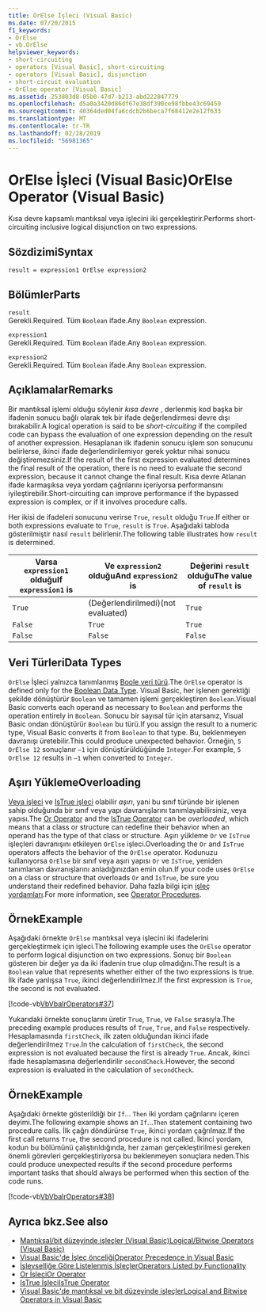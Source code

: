 ```yaml
---
title: OrElse İşleci (Visual Basic)
ms.date: 07/20/2015
f1_keywords:
- OrElse
- vb.OrElse
helpviewer_keywords:
- short-circuiting
- operators [Visual Basic], short-circuiting
- operators [Visual Basic], disjunction
- short-circuit evaluation
- OrElse operator [Visual Basic]
ms.assetid: 253803d8-05b0-47d7-b213-abd222847779
ms.openlocfilehash: d5a0a3420d86df67e38df390ce98fbbe43c69459
ms.sourcegitcommit: 40364ded04fa6cdcb2b6beca7f68412e2e12f633
ms.translationtype: MT
ms.contentlocale: tr-TR
ms.lasthandoff: 02/28/2019
ms.locfileid: "56981365"
---
```

# <a name="orelse-operator-visual-basic"></a><span data-ttu-id="dc295-102">OrElse İşleci (Visual Basic)</span><span class="sxs-lookup"><span data-stu-id="dc295-102">OrElse Operator (Visual Basic)</span></span>
<span data-ttu-id="dc295-103">Kısa devre kapsamlı mantıksal veya işlecini iki gerçekleştirir.</span><span class="sxs-lookup"><span data-stu-id="dc295-103">Performs short-circuiting inclusive logical disjunction on two expressions.</span></span>  
  
## <a name="syntax"></a><span data-ttu-id="dc295-104">Sözdizimi</span><span class="sxs-lookup"><span data-stu-id="dc295-104">Syntax</span></span>  
  
```  
result = expression1 OrElse expression2  
```  
  
## <a name="parts"></a><span data-ttu-id="dc295-105">Bölümler</span><span class="sxs-lookup"><span data-stu-id="dc295-105">Parts</span></span>  
 `result`  
 <span data-ttu-id="dc295-106">Gerekli.</span><span class="sxs-lookup"><span data-stu-id="dc295-106">Required.</span></span> <span data-ttu-id="dc295-107">Tüm `Boolean` ifade.</span><span class="sxs-lookup"><span data-stu-id="dc295-107">Any `Boolean` expression.</span></span>  
  
 `expression1`  
 <span data-ttu-id="dc295-108">Gerekli.</span><span class="sxs-lookup"><span data-stu-id="dc295-108">Required.</span></span> <span data-ttu-id="dc295-109">Tüm `Boolean` ifade.</span><span class="sxs-lookup"><span data-stu-id="dc295-109">Any `Boolean` expression.</span></span>  
  
 `expression2`  
 <span data-ttu-id="dc295-110">Gerekli.</span><span class="sxs-lookup"><span data-stu-id="dc295-110">Required.</span></span> <span data-ttu-id="dc295-111">Tüm `Boolean` ifade.</span><span class="sxs-lookup"><span data-stu-id="dc295-111">Any `Boolean` expression.</span></span>  
  
## <a name="remarks"></a><span data-ttu-id="dc295-112">Açıklamalar</span><span class="sxs-lookup"><span data-stu-id="dc295-112">Remarks</span></span>  
 <span data-ttu-id="dc295-113">Bir mantıksal işlemi olduğu söylenir *kısa devre* , derlenmiş kod başka bir ifadenin sonucu bağlı olarak tek bir ifade değerlendirmesi devre dışı bırakabilir.</span><span class="sxs-lookup"><span data-stu-id="dc295-113">A logical operation is said to be *short-circuiting* if the compiled code can bypass the evaluation of one expression depending on the result of another expression.</span></span> <span data-ttu-id="dc295-114">Hesaplanan ilk ifadenin sonucu işlem son sonucunu belirlerse, ikinci ifade değerlendirilemiyor gerek yoktur nihai sonucu değiştiremezsiniz.</span><span class="sxs-lookup"><span data-stu-id="dc295-114">If the result of the first expression evaluated determines the final result of the operation, there is no need to evaluate the second expression, because it cannot change the final result.</span></span> <span data-ttu-id="dc295-115">Kısa devre Atlanan ifade karmaşıksa veya yordam çağrılarını içeriyorsa performansını iyileştirebilir.</span><span class="sxs-lookup"><span data-stu-id="dc295-115">Short-circuiting can improve performance if the bypassed expression is complex, or if it involves procedure calls.</span></span>  
  
 <span data-ttu-id="dc295-116">Her ikisi de ifadeleri sonucunu verirse `True`, `result` olduğu `True`.</span><span class="sxs-lookup"><span data-stu-id="dc295-116">If either or both expressions evaluate to `True`, `result` is `True`.</span></span> <span data-ttu-id="dc295-117">Aşağıdaki tabloda gösterilmiştir nasıl `result` belirlenir.</span><span class="sxs-lookup"><span data-stu-id="dc295-117">The following table illustrates how `result` is determined.</span></span>  
  
|<span data-ttu-id="dc295-118">Varsa `expression1` olduğu</span><span class="sxs-lookup"><span data-stu-id="dc295-118">If `expression1` is</span></span>|<span data-ttu-id="dc295-119">Ve `expression2` olduğu</span><span class="sxs-lookup"><span data-stu-id="dc295-119">And `expression2` is</span></span>|<span data-ttu-id="dc295-120">Değerini `result` olduğu</span><span class="sxs-lookup"><span data-stu-id="dc295-120">The value of `result` is</span></span>|  
|-------------------------|--------------------------|------------------------------|  
|`True`|<span data-ttu-id="dc295-121">(Değerlendirilmedi)</span><span class="sxs-lookup"><span data-stu-id="dc295-121">(not evaluated)</span></span>|`True`|  
|`False`|`True`|`True`|  
|`False`|`False`|`False`|  
  
## <a name="data-types"></a><span data-ttu-id="dc295-122">Veri Türleri</span><span class="sxs-lookup"><span data-stu-id="dc295-122">Data Types</span></span>  
 <span data-ttu-id="dc295-123">`OrElse` İşleci yalnızca tanımlanmış [Boole veri türü](../../../visual-basic/language-reference/data-types/boolean-data-type.md).</span><span class="sxs-lookup"><span data-stu-id="dc295-123">The `OrElse` operator is defined only for the [Boolean Data Type](../../../visual-basic/language-reference/data-types/boolean-data-type.md).</span></span> <span data-ttu-id="dc295-124">Visual Basic, her işlenen gerektiği şekilde dönüştürür `Boolean` ve tamamen işlemi gerçekleştiren `Boolean`.</span><span class="sxs-lookup"><span data-stu-id="dc295-124">Visual Basic converts each operand as necessary to `Boolean` and performs the operation entirely in `Boolean`.</span></span> <span data-ttu-id="dc295-125">Sonucu bir sayısal tür için atarsanız, Visual Basic ondan dönüştürür `Boolean` bu türü.</span><span class="sxs-lookup"><span data-stu-id="dc295-125">If you assign the result to a numeric type, Visual Basic converts it from `Boolean` to that type.</span></span> <span data-ttu-id="dc295-126">Bu, beklenmeyen davranışı üretebilir.</span><span class="sxs-lookup"><span data-stu-id="dc295-126">This could produce unexpected behavior.</span></span> <span data-ttu-id="dc295-127">Örneğin, `5 OrElse 12` sonuçlanır `–1` için dönüştürüldüğünde `Integer`.</span><span class="sxs-lookup"><span data-stu-id="dc295-127">For example, `5 OrElse 12` results in `–1` when converted to `Integer`.</span></span>  
  
## <a name="overloading"></a><span data-ttu-id="dc295-128">Aşırı Yükleme</span><span class="sxs-lookup"><span data-stu-id="dc295-128">Overloading</span></span>  
 <span data-ttu-id="dc295-129">[Veya işleci](../../../visual-basic/language-reference/operators/or-operator.md) ve [IsTrue işleci](../../../visual-basic/language-reference/operators/istrue-operator.md) olabilir *aşırı*, yani bu sınıf türünde bir işlenen sahip olduğunda bir sınıf veya yapı davranışlarını tanımlayabilirsiniz, veya yapısı.</span><span class="sxs-lookup"><span data-stu-id="dc295-129">The [Or Operator](../../../visual-basic/language-reference/operators/or-operator.md) and the [IsTrue Operator](../../../visual-basic/language-reference/operators/istrue-operator.md) can be *overloaded*, which means that a class or structure can redefine their behavior when an operand has the type of that class or structure.</span></span> <span data-ttu-id="dc295-130">Aşırı yükleme `Or` ve `IsTrue` işleçleri davranışını etkileyen `OrElse` işleci.</span><span class="sxs-lookup"><span data-stu-id="dc295-130">Overloading the `Or` and `IsTrue` operators affects the behavior of the `OrElse` operator.</span></span> <span data-ttu-id="dc295-131">Kodunuzu kullanıyorsa `OrElse` bir sınıf veya aşırı yapısı `Or` ve `IsTrue`, yeniden tanımlanan davranışlarını anladığınızdan emin olun.</span><span class="sxs-lookup"><span data-stu-id="dc295-131">If your code uses `OrElse` on a class or structure that overloads `Or` and `IsTrue`, be sure you understand their redefined behavior.</span></span> <span data-ttu-id="dc295-132">Daha fazla bilgi için [işleç yordamları](../../../visual-basic/programming-guide/language-features/procedures/operator-procedures.md).</span><span class="sxs-lookup"><span data-stu-id="dc295-132">For more information, see [Operator Procedures](../../../visual-basic/programming-guide/language-features/procedures/operator-procedures.md).</span></span>  
  
## <a name="example"></a><span data-ttu-id="dc295-133">Örnek</span><span class="sxs-lookup"><span data-stu-id="dc295-133">Example</span></span>  
 <span data-ttu-id="dc295-134">Aşağıdaki örnekte `OrElse` mantıksal veya işlecini iki ifadelerini gerçekleştirmek için işleci.</span><span class="sxs-lookup"><span data-stu-id="dc295-134">The following example uses the `OrElse` operator to perform logical disjunction on two expressions.</span></span> <span data-ttu-id="dc295-135">Sonuç bir `Boolean` gösteren bir değer ya da iki ifadenin true olup olmadığını.</span><span class="sxs-lookup"><span data-stu-id="dc295-135">The result is a `Boolean` value that represents whether either of the two expressions is true.</span></span> <span data-ttu-id="dc295-136">İlk ifade yanlışsa `True`, ikinci değerlendirilmez.</span><span class="sxs-lookup"><span data-stu-id="dc295-136">If the first expression is `True`, the second is not evaluated.</span></span>  
  
 [!code-vb[VbVbalrOperators#37](~/samples/snippets/visualbasic/VS_Snippets_VBCSharp/VbVbalrOperators/VB/Class1.vb#37)]  
  
 <span data-ttu-id="dc295-137">Yukarıdaki örnekte sonuçlarını üretir `True`, `True`, ve `False` sırasıyla.</span><span class="sxs-lookup"><span data-stu-id="dc295-137">The preceding example produces results of `True`, `True`, and `False` respectively.</span></span> <span data-ttu-id="dc295-138">Hesaplamasında `firstCheck`, ilk zaten olduğundan ikinci ifade değerlendirilmez `True`.</span><span class="sxs-lookup"><span data-stu-id="dc295-138">In the calculation of `firstCheck`, the second expression is not evaluated because the first is already `True`.</span></span> <span data-ttu-id="dc295-139">Ancak, ikinci ifade hesaplamasına değerlendirilir `secondCheck`.</span><span class="sxs-lookup"><span data-stu-id="dc295-139">However, the second expression is evaluated in the calculation of `secondCheck`.</span></span>  
  
## <a name="example"></a><span data-ttu-id="dc295-140">Örnek</span><span class="sxs-lookup"><span data-stu-id="dc295-140">Example</span></span>  
 <span data-ttu-id="dc295-141">Aşağıdaki örnekte gösterildiği bir `If`... `Then` iki yordam çağrılarını içeren deyimi.</span><span class="sxs-lookup"><span data-stu-id="dc295-141">The following example shows an `If`...`Then` statement containing two procedure calls.</span></span> <span data-ttu-id="dc295-142">İlk çağrı döndürürse `True`, ikinci yordam çağrılmaz.</span><span class="sxs-lookup"><span data-stu-id="dc295-142">If the first call returns `True`, the second procedure is not called.</span></span> <span data-ttu-id="dc295-143">İkinci yordam, kodun bu bölümünü çalıştırıldığında, her zaman gerçekleştirilmesi gereken önemli görevleri gerçekleştiriyorsa bu beklenmeyen sonuçlara neden.</span><span class="sxs-lookup"><span data-stu-id="dc295-143">This could produce unexpected results if the second procedure performs important tasks that should always be performed when this section of the code runs.</span></span>  
  
 [!code-vb[VbVbalrOperators#38](~/samples/snippets/visualbasic/VS_Snippets_VBCSharp/VbVbalrOperators/VB/Class1.vb#38)]  
  
## <a name="see-also"></a><span data-ttu-id="dc295-144">Ayrıca bkz.</span><span class="sxs-lookup"><span data-stu-id="dc295-144">See also</span></span>
- [<span data-ttu-id="dc295-145">Mantıksal/bit düzeyinde işleçler (Visual Basic)</span><span class="sxs-lookup"><span data-stu-id="dc295-145">Logical/Bitwise Operators (Visual Basic)</span></span>](../../../visual-basic/language-reference/operators/logical-bitwise-operators.md)
- [<span data-ttu-id="dc295-146">Visual Basic'de İşleç önceliği</span><span class="sxs-lookup"><span data-stu-id="dc295-146">Operator Precedence in Visual Basic</span></span>](../../../visual-basic/language-reference/operators/operator-precedence.md)
- [<span data-ttu-id="dc295-147">İşlevselliğe Göre Listelenmiş İşleçler</span><span class="sxs-lookup"><span data-stu-id="dc295-147">Operators Listed by Functionality</span></span>](../../../visual-basic/language-reference/operators/operators-listed-by-functionality.md)
- [<span data-ttu-id="dc295-148">Or İşleci</span><span class="sxs-lookup"><span data-stu-id="dc295-148">Or Operator</span></span>](../../../visual-basic/language-reference/operators/or-operator.md)
- [<span data-ttu-id="dc295-149">IsTrue İşleci</span><span class="sxs-lookup"><span data-stu-id="dc295-149">IsTrue Operator</span></span>](../../../visual-basic/language-reference/operators/istrue-operator.md)
- [<span data-ttu-id="dc295-150">Visual Basic'de mantıksal ve bit düzeyinde işleçler</span><span class="sxs-lookup"><span data-stu-id="dc295-150">Logical and Bitwise Operators in Visual Basic</span></span>](../../../visual-basic/programming-guide/language-features/operators-and-expressions/logical-and-bitwise-operators.md)
